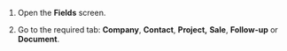 <!-- markdownlint-disable-file MD041 -->
1. Open the **Fields** screen.

1. Go to the required tab: **Company**, **Contact**, **Project,** **Sale**, **Follow-up** or **Document**.
